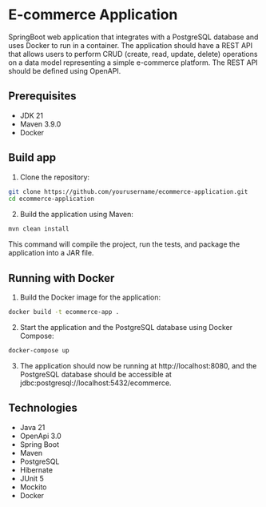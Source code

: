 # E-commerce Application

SpringBoot web application that integrates with a PostgreSQL database and uses Docker to run in a container. The application should have a REST API that allows users to perform CRUD (create, read, update, delete) operations on a data model representing a simple e-commerce platform. The REST API should be defined using OpenAPI.

## Prerequisites
- JDK 21
- Maven 3.9.0
- Docker

## Build app

1.  Clone the repository:

```sh
git clone https://github.com/yourusername/ecommerce-application.git
cd ecommerce-application
```
2. Build the application using Maven:

```sh
mvn clean install
```
This command will compile the project, run the tests, and package the application into a JAR file.

## Running with Docker

1. Build the Docker image for the application:
```sh
docker build -t ecommerce-app .
```
2. Start the application and the PostgreSQL database using Docker Compose:
```sh
docker-compose up
```
3. The application should now be running at http://localhost:8080, and the PostgreSQL database should be accessible at jdbc:postgresql://localhost:5432/ecommerce.

## Technologies
- Java 21
- OpenApi 3.0
- Spring Boot
- Maven 
- PostgreSQL
- Hibernate
- JUnit 5
- Mockito
- Docker